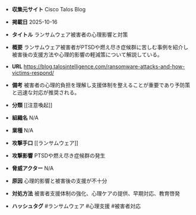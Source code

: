 - **収集元サイト**
Cisco Talos Blog

- **掲載日**
2025-10-16

- **タイトル**
ランサムウェア被害者の心理影響と対策

- **概要**
ランサムウェア被害者がPTSDや燃え尽き症候群に苦しむ事例を紹介し被害後の支援方法や心理的影響の軽減策について解説している。

- **URL**
https://blog.talosintelligence.com/ransomware-attacks-and-how-victims-respond/

- **備考**
被害者の心理的負担を理解し支援体制を整えることが重要であり予防策と迅速な対応が推奨される。

- **分類**
[[注意喚起]]

- **組織名**
N/A

- **業種**
N/A

- **攻撃手口**
[[ランサムウェア]]

- **攻撃影響**
PTSDや燃え尽き症候群の発生

- **脅威アクター**
N/A

- **原因**
心理的影響と被害後の支援が不十分

- **対処方法**
被害者支援体制の強化、心理ケアの提供、早期対応、教育啓発

- **ハッシュタグ**
#ランサムウェア #心理支援 #被害者対応
